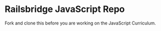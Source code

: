 Railsbridge JavaScript Repo
===========================

Fork and clone this before you are working on the JavaScript Curriculum.
